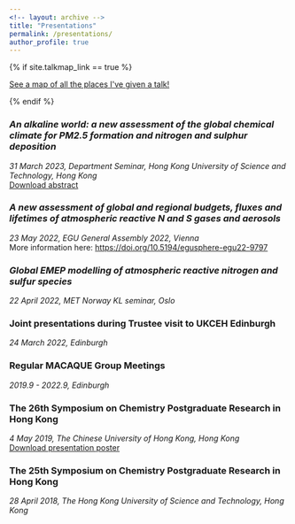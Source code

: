 ```yaml
---
<!-- layout: archive -->
title: "Presentations"
permalink: /presentations/
author_profile: true
---
```


{% if site.talkmap_link == true %}

<p style="text-decoration:underline;"><a href="/talkmap.html">See a map of all the places I've given a talk!</a></p>

{% endif %}

### <em>An alkaline world: a new assessment of the global chemical climate for PM2.5 formation and nitrogen and sulphur deposition</em>
<em>31 March 2023, Department Seminar, Hong Kong University of Science and Technology, Hong Kong</em><br>
<a href="/files/HKUST_ENVR_Seminar_announcement.pdf"> Download abstract</a>

### <em>A new assessment of global and regional budgets, fluxes and lifetimes of atmospheric reactive N and S gases and aerosols</em>
<em>23 May 2022, EGU General Assembly 2022, Vienna</em><br>
More information here: <a href="https://doi.org/10.5194/egusphere-egu22-9797"> https://doi.org/10.5194/egusphere-egu22-9797</a>


### <em>Global EMEP modelling of atmospheric reactive nitrogen and sulfur species</em>
<em>22 April 2022, MET Norway KL seminar, Oslo</em>

### Joint presentations during Trustee visit to UKCEH Edinburgh
<em>24 March 2022, Edinburgh</em>

### Regular MACAQUE Group Meetings
<em>2019.9 - 2022.9, Edinburgh</em>

### The 26th  Symposium on Chemistry Postgraduate Research in Hong Kong
<em>4 May 2019, The Chinese University of Hong Kong, Hong Kong</em><br>
<a href="/files/26CUHK_poster.pdf"> Download presentation poster</a>

### The 25th  Symposium on Chemistry Postgraduate Research in Hong Kong
<em> 28 April 2018, The Hong Kong University of Science and Technology, Hong Kong</em>

<!-- {% for post in site.presentations reversed %}
  {% include archive-single-presentation.html %}
{% endfor %} -->
